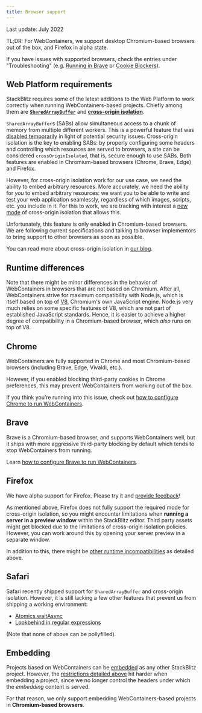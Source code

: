 ```yaml
---
title: Browser support
---
```


Last update: July 2022

TL;DR: For WebContainers, we support desktop Chromium-based browsers out of the box, and Firefox in alpha state.

If you have issues with supported browsers, check the entries under "Troubleshooting" (e.g. [Running in Brave](/docs/platform/brave-support) or [Cookie Blockers](/docs/platform/third-party-blocker)).

## Web Platform requirements

StackBlitz requires some of the latest additions to the Web Platform to work correctly when running WebContainers-based projects. Chiefly among them are **[`SharedArrayBuffer`](https://developer.mozilla.org/en-US/docs/Web/JavaScript/Reference/Global_Objects/SharedArrayBuffer)** and **[cross-origin isolation](https://developer.mozilla.org/en-US/docs/Web/API/crossOriginIsolated)**.

`SharedArrayBuffer`s (SABs) allow simultaneous access to a chunk of memory from multiple different workers. This is a powerful feature that was [disabled temporarily](https://developer.mozilla.org/en-US/docs/Web/JavaScript/Reference/Global_Objects/SharedArrayBuffer#security_requirements) in light of potential security issues. Cross-origin isolation is the key to enabling SABs: by properly configuring some headers and controlling which resources are served to browsers, a site can be considered `crossOriginIsolated`, that is, secure enough to use SABs. Both features are enabled in Chromium-based browsers (Chrome, Brave, Edge) and Firefox.

However, for cross-origin isolation work for our use case, we need the ability to embed arbitrary resources. More accurately, we need the ability for _you_ to embed arbitrary resources: we want you to be able to write and test your web application seamlessly, regardless of which images, scripts, etc. you include in it. For this to work, we are tracking with interest a [new mode](https://github.com/WICG/credentiallessness) of cross-origin isolation that allows this.

Unfortunately, this feature is only enabled in Chromium-based browsers. We are following current specifications and talking to browser implementors to bring support to other browsers as soon as possible.

You can read more about cross-origin isolation in [our blog](https://blog.stackblitz.com/posts/cross-browser-with-coop-coep/).

## Runtime differences

Note that there might be minor differences in the behavior of WebContainers in browsers that are not based on Chromium. After all, WebContainers strive for maximum compatibility with Node.js, which is itself based on top of [V8](https://v8.dev/), Chromium's own JavaScript engine. Node.js very much relies on some specific features of V8, which are not part of established JavaScript standards. Hence, it is easier to achieve a higher degree of compatibility in a Chromium-based browser, which _also_ runs on top of V8.

## Chrome

WebContainers are fully supported in Chrome and most Chromium-based browsers (including Brave, Edge, Vivaldi, etc.).

However, if you enabled blocking third-party cookies in Chrome preferences, this may prevent WebContainers from working out of the box.

If you think you’re running into this issue, check out [how to configure Chrome to run WebContainers](/docs/platform/third-party-blocker).

## Brave

Brave is a Chromium-based browser, and supports WebContainers well, but it ships with more aggressive third-party blocking by default which tends to stop WebContainers from running.

Learn [how to configure Brave to run WebContainers](/docs/platform/brave-support/).

## Firefox

We have alpha support for Firefox. Please try it and [provide feedback](https://github.com/stackblitz/webcontainer-core/issues/new/choose)!

As mentioned above, Firefox does not fully support the required mode for cross-origin isolation, so you might encounter limitations when **running a server in a preview window** within the StackBlitz editor. Third party assets might get blocked due to the limitations of cross-origin isolation policies. However, you can work around this by opening your server preview in a separate window.

In addition to this, there might be [other runtime incompatibilities](#runtime-differences) as detailed above.

## Safari

Safari recently shipped support for `SharedArrayBuffer` and cross-origin isolation. However, it is still lacking a few other features that prevent us from shipping a working environment:

* [Atomics.waitAsync](https://github.com/tc39/proposal-atomics-wait-async)
* [Lookbehind in regular expressions](https://developer.mozilla.org/en-US/docs/Web/JavaScript/Guide/Regular_Expressions/Assertions)

(Note that none of above can be pollyfilled).

## Embedding

Projects based on WebContainers can be [embedded](/docs/platform/embedding) as any other StackBlitz project. However, the [restrictions detailed above](#web-platform-requirements) hit harder when embedding a project, since we no longer control the headers under which the _embedding_ content is served.

For that reason, we only support embedding WebContainers-based projects in **Chromium-based browsers**.
